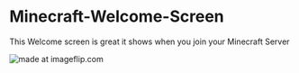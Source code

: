 # Minecraft-Welcome-Screen
This Welcome screen is great it shows when you join your Minecraft Server

<a herf="https://imgflip.com/gif/4fjfgw"><img src="https://imgflip.com/gif/4fjfgw" title="made at imageflip.com"/></a>
